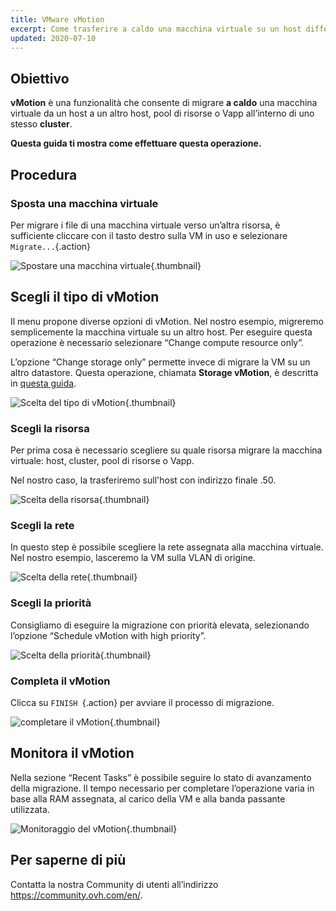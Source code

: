 ```yaml
---
title: VMware vMotion
excerpt: Come trasferire a caldo una macchina virtuale su un host differente
updated: 2020-07-10
---
```


## Obiettivo

**vMotion** è una funzionalità che consente di migrare **a caldo** una macchina virtuale da un host a un altro host, pool di risorse o Vapp all’interno di uno stesso **cluster**.

**Questa guida ti mostra come effettuare questa operazione.**

## Procedura

### Sposta una macchina virtuale

Per migrare i file di una macchina virtuale verso un’altra risorsa, è sufficiente cliccare con il tasto destro sulla VM in uso e selezionare `Migrate...`{.action}

![Spostare una macchina virtuale](images_Vmotion1.png){.thumbnail}

## Scegli il tipo di vMotion

Il menu propone diverse opzioni di vMotion. Nel nostro esempio, migreremo semplicemente la macchina virtuale su un altro host. Per eseguire questa operazione è necessario selezionare “Change compute resource only”.

L’opzione “Change storage only” permette invece di migrare la VM su un altro datastore. Questa operazione, chiamata **Storage vMotion**, è descritta in [questa guida](vmware_storage_vmotion2.).

![Scelta del tipo di vMotion](images_Vmotion2.png){.thumbnail}

### Scegli la risorsa

Per prima cosa è necessario scegliere su quale risorsa migrare la macchina virtuale: host, cluster, pool di risorse o Vapp. 

Nel nostro caso, la trasferiremo sull'host con indirizzo finale .50.

![Scelta della risorsa](images_Vmotion3.png){.thumbnail}

### Scegli la rete

In questo step è possibile scegliere la rete assegnata alla macchina virtuale. Nel nostro esempio, lasceremo la VM sulla VLAN di origine.

![Scelta della rete](images_Vmotion4.png){.thumbnail}

### Scegli la priorità

Consigliamo di eseguire la migrazione con priorità elevata, selezionando l’opzione “Schedule vMotion with high priority”.

![Scelta della priorità](images_Vmotion5.png){.thumbnail}

### Completa il vMotion

Clicca su `FINISH `{.action} per avviare il processo di migrazione.

![completare il vMotion](images_Vmotion6.png){.thumbnail}

## Monitora il vMotion

Nella sezione “Recent Tasks” è possibile seguire lo stato di avanzamento della migrazione. Il tempo necessario per completare l’operazione varia in base alla RAM assegnata, al carico della VM e alla banda passante utilizzata.

![Monitoraggio del vMotion](images_Vmotion7.png){.thumbnail}

## Per saperne di più

Contatta la nostra Community di utenti all’indirizzo <https://community.ovh.com/en/>.
